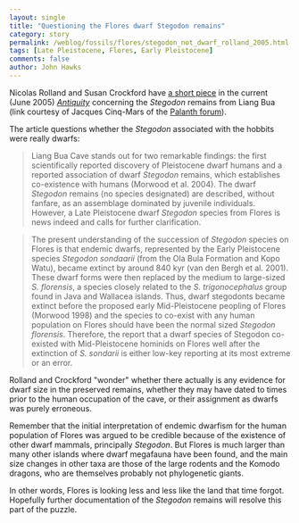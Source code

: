 ```yaml
---
layout: single 
title: "Questioning the Flores dwarf Stegodon remains" 
category: story
permalink: /weblog/fossils/flores/stegodon_not_dwarf_rolland_2005.html
tags: [Late Pleistocene, Flores, Early Pleistocene] 
comments: false 
author: John Hawks 
---
```



<p>
Nicolas Rolland and Susan Crockford have <a href="http://antiquity.ac.uk/ProjGall/rolland/index.html#rolland">a short piece</a> in the current (June 2005) <a href="http://antiquity.ac.uk/"><i>Antiquity</i></a> concerning the <i>Stegodon</i> remains from Liang Bua (link courtesy of Jacques Cinq-Mars of the <a href="http://www.palanth.com/forum/index.php?topic=781.0">Palanth forum</a>). 
</p>

<p>
The article questions whether the <i>Stegodon</i> associated with the hobbits were really dwarfs: 
</p>

<blockquote>Liang Bua Cave stands out for two remarkable findings: the first scientifically reported discovery of Pleistocene dwarf humans and a reported association of dwarf <i>Stegodon</i> remains, which establishes co-existence with humans (Morwood et al. 2004). The dwarf <i>Stegodon</i> remains (no species designated) are described, without fanfare, as an assemblage dominated by juvenile individuals. However, a Late Pleistocene dwarf <i>Stegodon</i> species from Flores is news indeed and calls for further clarification.</blockquote>

<blockquote>The present understanding of the succession of <i>Stegodon</i> species on Flores is that endemic dwarfs, represented by the Early Pleistocene species <i>Stegodon sondaarii</i> (from the Ola Bula Formation and Kopo Watu), became extinct by around 840 kyr (van den Bergh et al. 2001). These dwarf forms were then replaced by the medium to large-sized <i>S. florensis</i>, a species closely related to the <i>S. trigonocephalus</i> group found in Java and Wallacea islands. Thus, dwarf stegodonts became extinct before the proposed early Mid-Pleistocene peopling of Flores (Morwood 1998) and the species to co-exist with any human population on Flores should have been the normal sized <i>Stegodon florensis</i>. Therefore, the report that a dwarf species of Stegodon co-existed with Mid-Pleistocene hominids on Flores well after the extinction of <i>S. sondarii</i> is either low-key reporting at its most extreme or an error.</blockquote>

<p>
Rolland and Crockford "wonder" whether there actually is any evidence for dwarf size in the preserved remains, whether they may have dated to times prior to the human occupation of the cave, or their assignment as dwarfs was purely erroneous. 
</p>

<p>
Remember that the initial interpretation of endemic dwarfism for the human population of Flores was argued to be credible because of the existence of other dwarf mammals, principally <i>Stegodon</i>. But Flores is much larger than many other islands where dwarf megafauna have been found, and the main size changes in other taxa are those of the large rodents and the Komodo dragons, who are themselves probably not phylogenetic giants. 
</p>

<p>
In other words, Flores is looking less and less like the land that time forgot. Hopefully further documentation of the <i>Stegodon</i> remains will resolve this part of the puzzle. 
</p>

